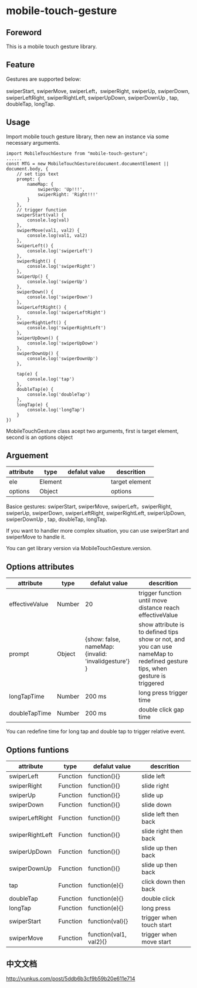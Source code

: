# mobile-touch-gesture

## Foreword

This is a mobile touch gesture library.

## Feature

Gestures are supported below:

swiperStart, swiperMove, swiperLeft，swiperRight,  swiperUp, swiperDown, swiperLeftRight, swiperRightLeft, swiperUpDown, swiperDownUp , tap, doubleTap, longTap.

## Usage

Import mobile touch gesture library, then new an instance via some necessary arguments.

```vue
import MobileTouchGesture from "mobile-touch-gesture";
......
const MTG = new MobileTouchGesture(document.documentElement || document.body, {
    // set tips text
    prompt: {
        nameMap: {
            swiperUp: 'Up!!!',
            swiperRight: 'Right!!!'
        }
    },
    // trigger function
    swiperStart(val) {
        console.log(val)
    },
    swiperMove(val1, val2) {
        console.log(val1, val2)
    },
    swiperLeft() {
        console.log('swiperLeft')
    },
    swiperRight() {
        console.log('swiperRight')
    },
    swiperUp() {
        console.log('swiperUp')
    },
    swiperDown() {
        console.log('swiperDown')
    },
    swiperLeftRight() {
        console.log('swiperLeftRight')
    },
    swiperRightLeft() {
        console.log('swiperRightLeft')
    },
    swiperUpDown() {
        console.log('swiperUpDown')
    },
    swiperDownUp() {
        console.log('swiperDownUp')
    },

    tap(e) {
        console.log('tap')
    },
    doubleTap(e) {
        console.log('doubleTap')
    },
    longTap(e) {
        console.log('longTap')
    }
})
```

MobileTouchGesture class acept two arguments, first is target element, second is an options object

## Arguement

| attribute | type    | defalut value | descrition     |
| --------- | ------- | ------------- | -------------- |
| ele       | Element |               | target element |
| options   | Object  |               | options        |

Basice gestures: swiperStart, swiperMove, swiperLeft，swiperRight,  swiperUp, swiperDown, swiperLeftRight, swiperRightLeft, swiperUpDown, swiperDownUp , tap, doubleTap, longTap.

If you want to handler more complex situation, you can use swiperStart and swiperMove to handle it.

You can get library version via MobileTouchGesture.version.

## Options attributes

| attribute      | type   | defalut value                                       | descrition                                                   |
| -------------- | ------ | --------------------------------------------------- | ------------------------------------------------------------ |
| effectiveValue | Number | 20                                                  | trigger function until move distance reach effectiveValue    |
| prompt         | Object | {show: false, nameMap:{invalid: 'invalidgesture'} } | show attribute is to defined tips show or not, and you can use nameMap to redefined gesture tips, when gesture is triggered |
| longTapTime    | Number | 200 ms                                              | long press trigger time                                      |
| doubleTapTime  | Number | 200 ms                                              | double click gap time                                        |

You can redefine time for long tap and double tap to trigger relative event.

## Options funtions

| attribute       | type     | defalut value          | descrition               |
| --------------- | -------- | ---------------------- | ------------------------ |
| swiperLeft      | Function | function(){}           | slide left               |
| swiperRight     | Function | function(){}           | slide right              |
| swiperUp        | Function | function(){}           | slide up                 |
| swiperDown      | Function | function(){}           | slide down               |
| swiperLeftRight | Function | function(){}           | slide left then back     |
| swiperRightLeft | Function | function(){}           | slide right then back    |
| swiperUpDown    | Function | function(){}           | slide up then back       |
| swiperDownUp    | Function | function(){}           | slide up then back       |
| tap             | Function | function(e){}          | click down then back     |
| doubleTap       | Function | function(e){}          | double click             |
| longTap         | Function | function(e){}          | long press               |
| swiperStart     | Function | function(val){}        | trigger when touch start |
| swiperMove      | Function | function(val1, val2){} | trigger when move start  |

## 中文文档

http://yunkus.com/post/5ddb6b3cf9b59b20e611e714